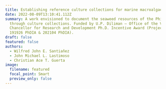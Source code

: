 ```yaml
---
title: Establishing reference culture collections for marine macroalgae (seaweeds)
date: 2022-08-09T13:10:41.112Z
summary: A work envisioned to document the seaweed resources of the Philippines
  through culture collections. Funded by U.P. Diliman – Office of the Vice
  Chancellor for Research and Development Ph.D. Incentive Award (Project No.
  191926 PhDIA & 202104 PhDIA).
draft: false
featured: false
authors:
  - Wilfred John E. Santiañez
  - John Michael L. Lastimoso
  - Christian Ace T. Guerta
image:
  filename: featured
  focal_point: Smart
  preview_only: false
---
```

